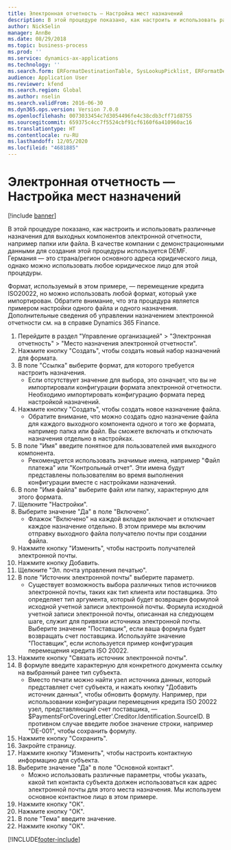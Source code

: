 ```yaml
---
title: Электронная отчетность — Настройка мест назначений
description: В этой процедуре показано, как настроить и использовать различные назначения для выходных компонентов электронной отчетности, например папки или файла.
author: NickSelin
manager: AnnBe
ms.date: 08/29/2018
ms.topic: business-process
ms.prod: ''
ms.service: dynamics-ax-applications
ms.technology: ''
ms.search.form: ERFormatDestinationTable, SysLookupPicklist, ERFormatDestinationSettings, ERFormatDestinationEmailSettings, ERExpressionDesignerFormula, SRSPrintDestinationTokens
audience: Application User
ms.reviewer: kfend
ms.search.region: Global
ms.author: nselin
ms.search.validFrom: 2016-06-30
ms.dyn365.ops.version: Version 7.0.0
ms.openlocfilehash: 0073033454c7d3054496fe4c38cdb3cff71d8755
ms.sourcegitcommit: 659375c4cc7f5524cbf91cf6160f6a410960ac16
ms.translationtype: HT
ms.contentlocale: ru-RU
ms.lasthandoff: 12/05/2020
ms.locfileid: "4681885"
---
```

# <a name="er-configure-destinations"></a>Электронная отчетность — Настройка мест назначений

[!include [banner](../../includes/banner.md)]

В этой процедуре показано, как настроить и использовать различные назначения для выходных компонентов электронной отчетности, например папки или файла. В качестве компании с демонстрационными данными для создания этой процедуры используется DEMF. Германия — это страна/регион основного адреса юридического лица, однако можно использовать любое юридическое лицо для этой процедуры. 

Формат, используемый в этом примере, — перемещение кредита ISO20022, но можно использовать любой формат, который уже импортирован. Обратите внимание, что эта процедура является примером настройки одного файла и одного назначения. Дополнительные сведения об управлении назначением электронной отчетности см. на в справке Dynamics 365 Finance.

1. Перейдите в раздел "Управление организацией" > "Электронная отчетность" > "Место назначения электронной отчетности".
2. Нажмите кнопку "Создать", чтобы создать новый набор назначений для формата.
3. В поле "Ссылка" выберите формат, для которого требуется настроить назначения.
    * Если отсутствует значение для выбора, это означает, что вы не импортировали конфигурации формата электронной отчетности. Необходимо импортировать конфигурацию формата перед настройкой назначений.  
4. Нажмите кнопку "Создать", чтобы создать новое назначение файла.
    * Обратите внимание, что можно создать одно назначение файла для каждого выходного компонента одного и того же формата, например папка или файл. Вы сможете включать и отключать назначения отдельно в настройках.  
5. В поле "Имя" введите понятное для пользователей имя выходного компонента.
    * Рекомендуется использовать значимые имена, например "Файл платежа" или "Контрольный отчет". Эти имена будут представлены пользователям во время выполнения конфигурации вместе с настройками назначений.  
6. В поле "Имя файла" выберите файл или папку, характерную для этого формата.
7. Щелкните "Настройки".
8. Выберите значение "Да" в поле "Включено".
    * Флажок "Включено" на каждой вкладке включает и отключает каждое назначение отдельно. В этом примере мы включим отправку выходного файла получателю почты при создании файла.  
9. Нажмите кнопку "Изменить", чтобы настроить получателей электронной почты.
10. Нажмите кнопку Добавить.
11. Щелкните "Эл. почта управления печатью".
12. В поле "Источник электронной почты" выберите параметр.
    * Существует возможность выбора различных типов источников электронной почты, таких как тип клиента или поставщика. Это определяет тип аргумента, который будет возвращен формулой исходной учетной записи электронной почты. Формула исходной учетной записи электронной почты, описанная на следующем шаге, служит для привязки источника электронной почты. Выберите значение "Поставщик", если ваша формула будет возвращать счет поставщика. Используйте значение "Поставщик", если используется пример конфигурация перемещения кредита ISO 20022.  
13. Нажмите кнопку "Связать источник электронной почты".
14. В формуле введите характерную для конкретного документа ссылку на выбранный ранее тип субъекта.
    * Вместо печати можно найти узел источника данных, который представляет счет субъекта, и нажать кнопку "Добавить источник данных", чтобы обновить формулу. Например, при использовании конфигурации перемещения кредита ISO 20022 узел, представляющий счет поставщика, — $PaymentsForCoveringLetter'.Creditor.Identification.SourceID. В противном случае введите любое значение строки, например "DE-001", чтобы сохранить формулу.  
15. Нажмите кнопку "Сохранить".
16. Закройте страницу.
17. Нажмите кнопку "Изменить", чтобы настроить контактную информацию для субъекта.
18. Выберите значение "Да" в поле "Основной контакт".
    * Можно использовать различные параметры, чтобы указать, какой тип контакта субъекта должен использоваться как адрес электронной почты для этого места назначения. Мы используем основное контактное лицо в этом примере.  
19. Нажмите кнопку "OК".
20. Нажмите кнопку "OК".
21. В поле "Тема" введите значение.
22. Нажмите кнопку "OК".



[!INCLUDE[footer-include](../../../../includes/footer-banner.md)]